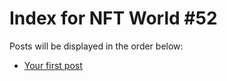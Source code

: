 # Index for NFT World #52
Posts will be displayed in the order below:

- [Your first post](./001-first.md)

